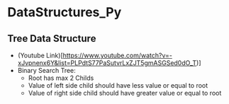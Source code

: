 # DataStructures_Py
## Tree Data Structure
  + (Youtube Link)[https://www.youtube.com/watch?v=-xJvpnenx6Y&list=PLPdtS77PaSutvrLxZJT5gmASGSed0dO_T)]
  + Binary Search Tree:
    * Root has max 2 Childs
    * Value of left side child should have less value or equal to root
    * Value of right side child should have greater value or equal to root

